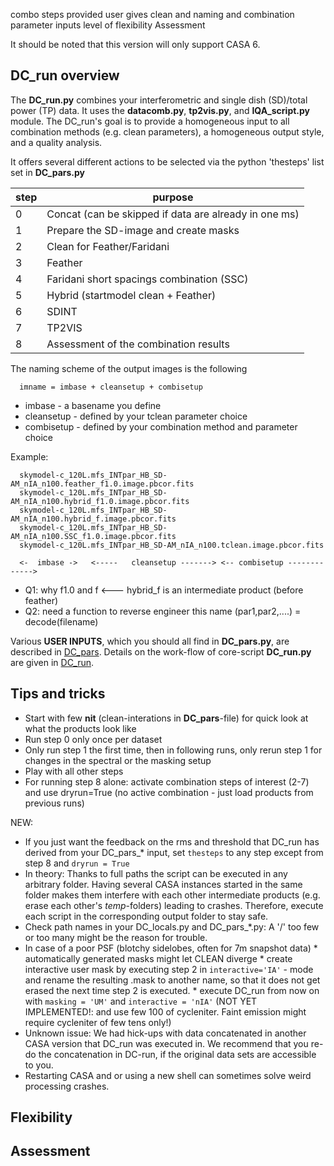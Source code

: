 combo steps provided
user gives clean and naming and combination parameter inputs
level of flexibility
Assessment





It should be noted that this version will only support CASA 6.


## DC_run overview

The **DC_run.py** combines your interferometric and single dish (SD)/total power (TP) data.
It uses the **datacomb.py**, **tp2vis.py**, and  **IQA_script.py** 
module. The DC_run's goal is to provide a homogeneous 
input to all combination methods (e.g. clean parameters), a homogeneous output 
style, and a quality analysis.

It offers several different actions to be selected via the python 'thesteps' list set in **DC_pars.py**

| step | purpose |
| ------ | ------ |
| 0 | Concat   (can be skipped if data are already in one ms) |
| 1 | Prepare the SD-image and create masks |
| 2 | Clean for Feather/Faridani |
| 3 | Feather |
| 4 | Faridani short spacings combination (SSC) |
| 5 | Hybrid (startmodel clean + Feather) |
| 6 | SDINT |
| 7 | TP2VIS |
| 8 | Assessment of the combination results |




The naming scheme of the output images is the following

      imname = imbase + cleansetup + combisetup

- imbase     - a basename you define
- cleansetup - defined by your tclean parameter choice
- combisetup - defined by your combination method and parameter choice

Example:

      skymodel-c_120L.mfs_INTpar_HB_SD-AM_nIA_n100.feather_f1.0.image.pbcor.fits
      skymodel-c_120L.mfs_INTpar_HB_SD-AM_nIA_n100.hybrid_f1.0.image.pbcor.fits
      skymodel-c_120L.mfs_INTpar_HB_SD-AM_nIA_n100.hybrid_f.image.pbcor.fits
      skymodel-c_120L.mfs_INTpar_HB_SD-AM_nIA_n100.SSC_f1.0.image.pbcor.fits
      skymodel-c_120L.mfs_INTpar_HB_SD-AM_nIA_n100.tclean.image.pbcor.fits

      <-  imbase ->   <-----   cleansetup -------> <-- combisetup ------------->
		  
		  
* Q1:   why f1.0 and f  <--- hybrid_f is an intermediate product (before feather)
* Q2:   need a function to reverse engineer this name  (par1,par2,....) = decode(filename)
		  

Various **USER INPUTS**, which you should all find in **DC_pars.py**, 
are described in 
[DC_pars](https://github.com/teuben/dc2019/blob/master/scripts4paper/DC_pars.md). 
Details on the work-flow of core-script **DC_run.py** are given in
[DC_run](https://github.com/teuben/dc2019/blob/master/scripts4paper/DC_run.md). 



## Tips and tricks
* Start with few **nit** (clean-interations in **DC_pars**-file) for quick look at what the products look like
* Run step 0 only once per dataset
* Only run step 1 the first time, then in following runs, only rerun step 1 for changes in the spectral or the masking setup
* Play with all other steps
* For running step 8 alone: activate combination steps of interest (2-7) and use dryrun=True (no active combination - just load products from previous runs)

NEW:
* If you just want the feedback on the rms and threshold that DC_run has derived from your DC_pars_* input, set ``thesteps`` to any step except from step 8 and ``dryrun = True``
* In theory: Thanks to full paths the script can be executed in any arbitrary folder. Having several CASA instances started in the same folder makes them interfere with each other intermediate products (e.g. erase each other's *temp*-folders) leading to crashes. Therefore, execute each script in the corresponding output folder to stay safe.
* Check path names in your DC_locals.py and DC_pars_*.py: A '/' too few or too many might be the reason for trouble.
* In case of a poor PSF (blotchy sidelobes, often for 7m snapshot data)
      * automatically generated masks might let CLEAN diverge
      * create interactive user mask by executing step 2 in ``interactive='IA'`` - mode and rename the resulting <tclean-product>.mask to another name, so that it does not get erased the next time step 2 is executed.
      * execute DC_run from now on with ``masking = 'UM'`` and ``interactive = 'nIA'`` 
        (NOT YET IMPLEMENTED!: and use few 100 of cycleniter. Faint emission might require cycleniter of few tens only!)
* Unknown issue: We had hick-ups with data concatenated in another CASA version that DC_run was executed in. We recommend that you re-do the concatenation in DC-run, if the original data sets are accessible to you. 
* Restarting CASA and or using a new shell can sometimes solve weird processing crashes.
      
      

## Flexibility





## Assessment
